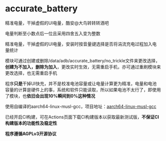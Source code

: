 # accurate_battery
精准电量，干掉虚假的UI电量，酷安@大鸟转转转酒吧

电量判断至小数点后一位且采用四舍五入变为整数

精准电量，干掉虚假的UI电量，安装时按音量键选择是否将涓流充电过程加入电量统计

模块可通过创建或删除/data/adb/accurate_battery/no_trickle文件来更改选择，**创建为不加入，删除为加入**，更改实时生效，无需重启手机，亦可通过重刷模块来更改选择，也无需重启手机

程序**只是**干掉UI快充，并不是校准电池容量或让电量计算更为精准，电量和电池容量的计算是硬件上的事，系统和软件只能读取，所以如果电池不太行了，即使用了模块，也**依旧会出现10%瞬间到0%这种情况**

使用自编译的aarch64-linux-musl-gcc，项目地址：[aarch64-linux-musl-gcc](https://github.com/chase535/aarch64-linux-musl-gcc)

已经开启CI构建，可在Actions页面下载CI构建版本以获取最新测试版，**不保证CI构建版本的功能性及稳定性**

**程序遵循AGPLv3开源协议**

